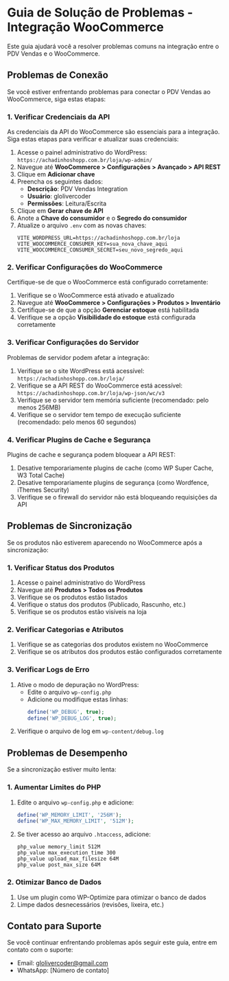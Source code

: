 # Guia de Solução de Problemas - Integração WooCommerce

Este guia ajudará você a resolver problemas comuns na integração entre o PDV Vendas e o WooCommerce.

## Problemas de Conexão

Se você estiver enfrentando problemas para conectar o PDV Vendas ao WooCommerce, siga estas etapas:

### 1. Verificar Credenciais da API

As credenciais da API do WooCommerce são essenciais para a integração. Siga estas etapas para verificar e atualizar suas credenciais:

1. Acesse o painel administrativo do WordPress: `https://achadinhoshopp.com.br/loja/wp-admin/`
2. Navegue até **WooCommerce > Configurações > Avançado > API REST**
3. Clique em **Adicionar chave**
4. Preencha os seguintes dados:
   - **Descrição**: PDV Vendas Integration
   - **Usuário**: glolivercoder
   - **Permissões**: Leitura/Escrita
5. Clique em **Gerar chave de API**
6. Anote a **Chave do consumidor** e o **Segredo do consumidor**
7. Atualize o arquivo `.env` com as novas chaves:
   ```
   VITE_WORDPRESS_URL=https://achadinhoshopp.com.br/loja
   VITE_WOOCOMMERCE_CONSUMER_KEY=sua_nova_chave_aqui
   VITE_WOOCOMMERCE_CONSUMER_SECRET=seu_novo_segredo_aqui
   ```

### 2. Verificar Configurações do WooCommerce

Certifique-se de que o WooCommerce está configurado corretamente:

1. Verifique se o WooCommerce está ativado e atualizado
2. Navegue até **WooCommerce > Configurações > Produtos > Inventário**
3. Certifique-se de que a opção **Gerenciar estoque** está habilitada
4. Verifique se a opção **Visibilidade do estoque** está configurada corretamente

### 3. Verificar Configurações do Servidor

Problemas de servidor podem afetar a integração:

1. Verifique se o site WordPress está acessível: `https://achadinhoshopp.com.br/loja/`
2. Verifique se a API REST do WooCommerce está acessível: `https://achadinhoshopp.com.br/loja/wp-json/wc/v3`
3. Verifique se o servidor tem memória suficiente (recomendado: pelo menos 256MB)
4. Verifique se o servidor tem tempo de execução suficiente (recomendado: pelo menos 60 segundos)

### 4. Verificar Plugins de Cache e Segurança

Plugins de cache e segurança podem bloquear a API REST:

1. Desative temporariamente plugins de cache (como WP Super Cache, W3 Total Cache)
2. Desative temporariamente plugins de segurança (como Wordfence, iThemes Security)
3. Verifique se o firewall do servidor não está bloqueando requisições da API

## Problemas de Sincronização

Se os produtos não estiverem aparecendo no WooCommerce após a sincronização:

### 1. Verificar Status dos Produtos

1. Acesse o painel administrativo do WordPress
2. Navegue até **Produtos > Todos os Produtos**
3. Verifique se os produtos estão listados
4. Verifique o status dos produtos (Publicado, Rascunho, etc.)
5. Verifique se os produtos estão visíveis na loja

### 2. Verificar Categorias e Atributos

1. Verifique se as categorias dos produtos existem no WooCommerce
2. Verifique se os atributos dos produtos estão configurados corretamente

### 3. Verificar Logs de Erro

1. Ative o modo de depuração no WordPress:
   - Edite o arquivo `wp-config.php`
   - Adicione ou modifique estas linhas:
     ```php
     define('WP_DEBUG', true);
     define('WP_DEBUG_LOG', true);
     ```
2. Verifique o arquivo de log em `wp-content/debug.log`

## Problemas de Desempenho

Se a sincronização estiver muito lenta:

### 1. Aumentar Limites do PHP

1. Edite o arquivo `wp-config.php` e adicione:
   ```php
   define('WP_MEMORY_LIMIT', '256M');
   define('WP_MAX_MEMORY_LIMIT', '512M');
   ```

2. Se tiver acesso ao arquivo `.htaccess`, adicione:
   ```
   php_value memory_limit 512M
   php_value max_execution_time 300
   php_value upload_max_filesize 64M
   php_value post_max_size 64M
   ```

### 2. Otimizar Banco de Dados

1. Use um plugin como WP-Optimize para otimizar o banco de dados
2. Limpe dados desnecessários (revisões, lixeira, etc.)

## Contato para Suporte

Se você continuar enfrentando problemas após seguir este guia, entre em contato com o suporte:

- Email: glolivercoder@gmail.com
- WhatsApp: [Número de contato]
